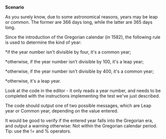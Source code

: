 **Scenario**

As you surely know, due to some astronomical reasons, years may be leap or common. The former are 366 days long, while the latter are 365 days long.

Since the introduction of the Gregorian calendar (in 1582), the following rule is used to determine the kind of year:

*if the year number isn't divisible by four, it's a common year;

*otherwise, if the year number isn't divisible by 100, it's a leap year;

*otherwise, if the year number isn't divisible by 400, it's a common year;

*otherwise, it's a leap year.

Look at the code in the editor - it only reads a year number, and needs to be completed with the instructions implementing the test we've just described.

The code should output one of two possible messages, which are Leap year or Common year, depending on the value entered.

It would be good to verify if the entered year falls into the Gregorian era, and output a warning otherwise: Not within the Gregorian calendar period. Tip: use the != and % operators.